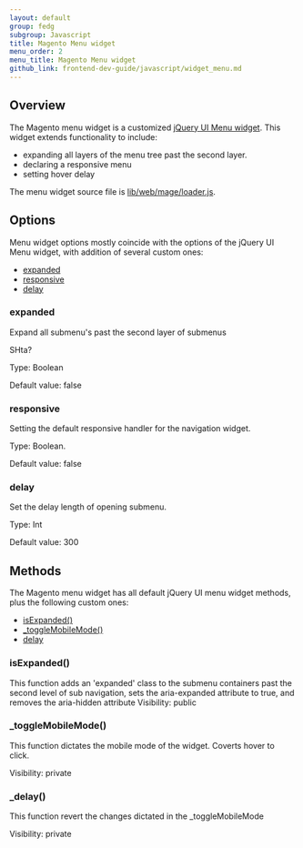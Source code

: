 ```yaml
---
layout: default
group: fedg
subgroup: Javascript
title: Magento Menu widget
menu_order: 2
menu_title: Magento Menu widget
github_link: frontend-dev-guide/javascript/widget_menu.md
---
```

<h2>Overview</h2>

The Magento menu widget is a customized <a href="http://api.jqueryui.com/menu/" target="_blank">jQuery UI Menu widget</a>. This widget extends functionality to include:
<ul>
<li>expanding all layers of the menu tree past the second layer.</li>
<li>declaring a responsive menu</li>
<li>setting hover delay</li>
</ul>
The menu widget source file is <a href="{{site.mage2000url}}lib/web/mage/loader.js" target="_blank">lib/web/mage/loader.js</a>.

<h2>Options</h2>
Menu widget options mostly coincide with the options of the jQuery UI Menu widget, with addition of several custom ones:
<ul>
<li><a href="#m_expanded">expanded</a></li>
<li><a href="#m_responsive">responsive</a></li>
<li><a href="#m_delay">delay</a></li>

</ul>

<h3 id="#m_expanded">expanded</h3>
Expand all submenu's past the second layer of submenus
<p class="q">SHta?</p>

Type: Boolean

Default value: false

<h3 id="#m_responsive">responsive</h3>
Setting the default responsive handler for the navigation widget.

Type: Boolean.

Default value: false

<h3 id="#m_delay">delay</h3>
Set the delay length of opening submenu.

Type: Int

Default value: 300

<h2>Methods</h2>
The Magento menu widget has all default jQuery UI menu widget methods, plus the following custom ones:

<ul>
<li><a href="#m_isexpanded">isExpanded()</a></li>
<li><a href="#m_toggleMobileMode">_toggleMobileMode()</a></li>
<li><a href="#m_delay">delay</a></li>

</ul>

<h3>isExpanded()</h3>
This function adds an 'expanded' class to the submenu containers past the second level of sub navigation, sets the aria-expanded attribute to true, and removes the aria-hidden attribute
Visibility: public
<h3>_toggleMobileMode()</h3>
This function dictates the mobile mode of the widget. Coverts hover to click.

Visibility: private
<h3>_delay()</h3>
This function revert the changes dictated in the _toggleMobileMode

 Visibility: private